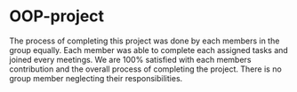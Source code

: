 # OOP-project

The process of completing this project was done by each members in the group equally. 
Each member was able to complete each assigned tasks and joined every meetings.
We are 100% satisfied with each members contribution and the overall process of completing the project.
There is no group member neglecting their responsibilities.
